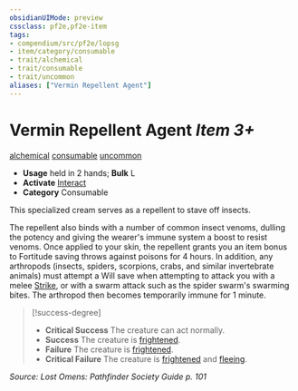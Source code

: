 ```yaml
---
obsidianUIMode: preview
cssclass: pf2e,pf2e-item
tags:
- compendium/src/pf2e/lopsg
- item/category/consumable
- trait/alchemical
- trait/consumable
- trait/uncommon
aliases: ["Vermin Repellent Agent"]
---
```

# Vermin Repellent Agent *Item 3+*  
[alchemical](rules/traits/alchemical.md)  [consumable](rules/traits/consumable.md)  [uncommon](rules/traits/uncommon.md)  

- **Usage** held in 2 hands; **Bulk** L
- **Activate** [Interact](rules/actions/interact.md)
- **Category** Consumable

This specialized cream serves as a repellent to stave off insects.

The repellent also binds with a number of common insect venoms, dulling the potency and giving the wearer's immune system a boost to resist venoms. Once applied to your skin, the repellent grants you an item bonus to Fortitude saving throws against poisons for 4 hours. In addition, any arthropods (insects, spiders, scorpions, crabs, and similar invertebrate animals) must attempt a Will save when attempting to attack you with a melee [Strike](rules/actions/strike.md), or with a swarm attack such as the spider swarm's swarming bites. The arthropod then becomes temporarily immune for 1 minute.

> [!success-degree] 
> - **Critical Success** The creature can act normally.
> - **Success** The creature is [frightened](rules/conditions.md#Frightened).
> - **Failure** The creature is [frightened](rules/conditions.md#Frightened).
> - **Critical Failure** The creature is [frightened](rules/conditions.md#Frightened) and [fleeing](rules/conditions.md#Fleeing).

*Source: Lost Omens: Pathfinder Society Guide p. 101*